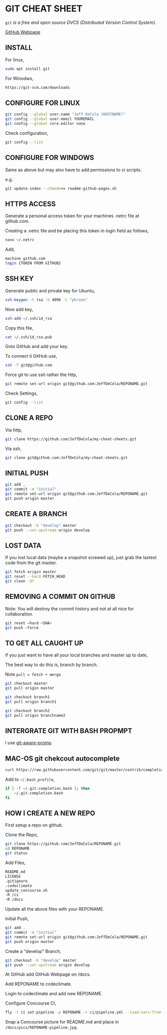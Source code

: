 # GIT CHEAT SHEET

`git` _is a free and open source DVCS (Distributed Version Control System)._

[GitHub Webpage](https://jeffdecola.github.io/my-cheat-sheets/)

## INSTALL

For linux,

```bash
sudo apt install git
```

For Winodws,

```bash
https://git-scm.com/downloads
```

## CONFIGURE FOR LINUX

```bash
git config --global user.name "Jeff DeCola (HOSTNAME)"
git config --global user.email YOUREMAIL
git config --global core.editor nano
```

Check configuration,

```bash
git config --list
```

## CONFIGURE FOR WINDOWS

Same as above but may also have to add permissions to ci scripts.

e.g.

```bash
git update-index --chmod=+x readme-github-pages.sh
```

## HTTPS ACCESS

Generate a personal access token for your machines .netrc
file at github.com.

Creating a .netrc file and be placing this token in
login field as follows,


```bash
nano ~/.netrc
```

Add,

```bash
machine github.com
login {TOKEN FROM GITHUB}
```

## SSH KEY

Generate public and private key for Ubuntu,

```bash
ssh-keygen -t rsa -b 4096 -C "phrase"
```

Now add key,

```bash
ssh-add ~/.ssh/id_rsa
```

Copy this file,

```bash
cat ~/.ssh/id_rsa.pub
```

Goto GitHub and add your key.

To connect ti GitHub use,

```bash
ssh -T git@github.com
```

Force git to use ssh rather the http,

```bash
git remote set-url origin git@github.com:JeffDeCola/REPONAME.git
```

Check Settings,

```bash
git config --list
```

## CLONE A REPO

Via http,

```bash
git clone https://github.com/JeffDeCola/my-cheat-sheets.git
```

Via ssh,

```bash
git clone git@github.com:JeffDeCola/my-cheat-sheets.git
```

## INITIAL PUSH

```bash
git add .
git commit -m "initial"
git remote set-url origin git@github.com:JeffDeCola/REPONAME.git
git push origin master
```

## CREATE A BRANCH

```bash
git checkout -b "develop" master
git push --set-upstream origin develop
```

## LOST DATA

If you lost local data (maybe a snapshot screwed up),
just grab the lastest code from the git master.

```bash
git fetch origin master
git reset --hard FETCH_HEAD
git clean -df
```

## REMOVING A COMMIT ON GITHUB

Note: You will destroy the commit history and not at all
nice for collaboration.

```bash
git reset —hard <SHA>
git push —force
```

## TO GET ALL CAUGHT UP

If you just want to have all your local branches
and master up to date,

The best way to do this is, branch by branch.

Note `pull = fetch + merge`

```bash
git checkout master
git pull origin master

git checkout branch1
git pull origin branch1

git checkout branch2
git pull origin branchname2
```

## INTERGRATE GIT WITH BASH PROPMPT

I use [git-aware-promp](https://github.com/jimeh/git-aware-prompt).

## MAC-OS git chekcout autocomplete

```bash
curl https://raw.githubusercontent.com/git/git/master/contrib/completion/git-completion.bash -o ~/.git-completion.bash
```

Add to `~/.bash_profile`,

```bash
if [ -f ~/.git-completion.bash ]; then
  . ~/.git-completion.bash
fi
```

## HOW I CREATE A NEW REPO

First setup a repo on github.

Clone the Repo,

```bash
git clone https://github.com/JeffDeCola/REPONAME.git
cd REPONAME
git status
```

Add Files,

```bash
README.md
LICENSE
.gitignore
.codeclimate
update_concourse.sh
-R /ci
-R /docs
```

Update all the above files with your REPONAME.

Initial Push,

```bash
git add .
git commit -m "initial"
git remote set-url origin git@github.com:JeffDeCola/REPONAME.git
git push origin master
```

Create a "develop" Branch,

```bash
git checkout -b "develop" master
git push --set-upstream origin develop
```

At GitHub add GitHub Webpage on /docs.

Add REPONAME to codeclimate.

Login to codeclimate and add new REPONAME.

Configure Concourse CI,

```bash
fly -t ci set-pipeline -p REPONAME -c ci/pipeline.yml --load-vars-from ci/.credentials.yml
```

Snap a Concourse picture for README.md and place in
`/docs/pics/REPONAME-pipeline.jpg`.
